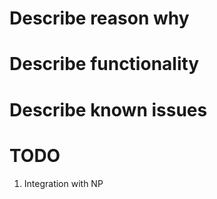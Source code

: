 # Describe reason why

# Describe functionality

# Describe known issues

# TODO
1. Integration with NP
